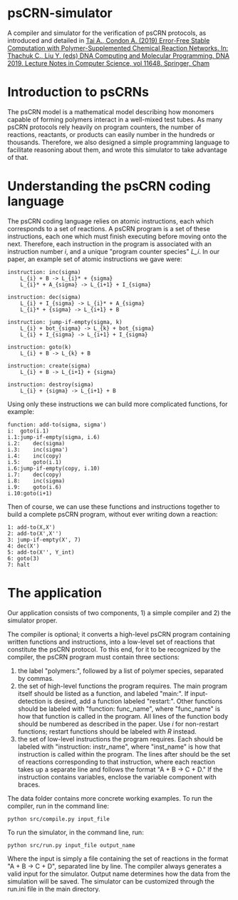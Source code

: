 # psCRN-simulator
A compiler and simulator for the verification of psCRN protocols, as introduced and detailed in [Tai A., Condon A. (2019) Error-Free Stable Computation with Polymer-Supplemented Chemical Reaction Networks. In: Thachuk C., Liu Y. (eds) DNA Computing and Molecular Programming. DNA 2019. Lecture Notes in Computer Science, vol 11648. Springer, Cham](https://link.springer.com/chapter/10.1007/978-3-030-26807-7_11)

# Introduction to psCRNs
The psCRN model is a mathematical model describing how monomers capable of forming polymers interact in a well-mixed test tubes. As many psCRN protocols rely heavily on program counters, the number of reactions, reactants, or products can easily number in the hundreds or thousands. Therefore, we also designed a simple programming language to facilitate reasoning about them, and wrote this simulator to take advantage of that.

# Understanding the psCRN coding language
The psCRN coding language relies on atomic instructions, each which corresponds to a set of reactions. A psCRN program is a set of these instructions, each one which must finish executing before moving onto the next. Therefore, each instruction in the program is associated with an instruction number *i*, and a unique "program counter species" *L_i*. In our paper, an example set of atomic instructions we gave were:

```
instruction: inc(sigma)
    L_{i} + B -> L_{i}* + {sigma}
    L_{i}* + A_{sigma} -> L_{i+1} + I_{sigma}

instruction: dec(sigma)
    L_{i} + I_{sigma} -> L_{i}* + A_{sigma} 
    L_{i}* + {sigma} -> L_{i+1} + B

instruction: jump-if-empty(sigma, k)
    L_{i} + bot_{sigma} -> L_{k} + bot_{sigma}
    L_{i} + I_{sigma} -> L_{i+1} + I_{sigma}

instruction: goto(k)
    L_{i} + B -> L_{k} + B

instruction: create(sigma)
    L_{i} + B -> L_{i+1} + {sigma}

instruction: destroy(sigma)
    L_{i} + {sigma} -> L_{i+1} + B
```

Using only these instructions we can build more complicated functions, for example:

```
function: add-to(sigma, sigma')
i:  goto(i.1)
i.1:jump-if-empty(sigma, i.6)
i.2:    dec(sigma)
i.3:    inc(sigma')
i.4:    inc(copy)
i.5:    goto(i.1)
i.6:jump-if-empty(copy, i.10)
i.7:    dec(copy)
i.8:    inc(sigma)
i.9:    goto(i.6)
i.10:goto(i+1)
```

Then of course, we can use these functions and instructions together to build a complete psCRN program, without ever writing down a reaction:

  ```
  1: add-to(X,X')
  2: add-to(X',X'')
  3: jump-if-empty(X', 7)
  4: dec(X')
  5: add-to(X'', Y_int)
  6: goto(3)
  7: halt
  ```

# The application
Our application consists of two components, 1) a simple compiler and 2) the simulator proper.

The compiler is optional; it converts a high-level psCRN program containing written functions and instructions, into a low-level set of reactions that constitute the psCRN protocol. To this end, for it to be recognized by the compiler, the psCRN program must contain three sections:

1. the label "polymers:", followed by a list of polymer species, separated by commas.
2. the set of high-level functions the program requires. The main program itself should be listed as a function, and labeled "main:". If input-detection is desired, add a function labeled "restart:". Other functions should be labeled with "function: func_name", where "func_name" is how that function is called in the program. All lines of the function body should be numbered as described in the paper. Use *i* for non-restart functions; restart functions should be labeled with *R* instead.
3. the set of low-level instructions the program requires. Each should be labeled with "instruction: instr_name", where "inst_name" is how that instruction is called within the program. The lines after should be the set of reactions corresponding to that instruction, where each reaction takes up a separate line and follows the format "A + B -> C + D." If the instruction contains variables, enclose the variable component with braces.

The data folder contains more concrete working examples.
To run the compiler, run in the command line:

```python src/compile.py input_file```

To run the simulator, in the command line, run:

 ```python src/run.py input_file output_name```
 
 Where the input is simply a file containing the set of reactions in the format "A + B -> C + D", separated line by line. The compiler always generates a valid input for the simulator. Output name determines how the data from the simulation will be saved. The simulator can be customized through the run.ini file in the main directory.

